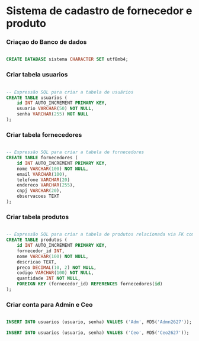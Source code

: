 # Sistema de cadastro de fornecedor e produto

### Criaçao do Banco de dados
```sql

CREATE DATABASE sistema CHARACTER SET utf8mb4;

```

<!-- ___________________________________________ -->

### Criar tabela usuarios
```sql

-- Expressão SQL para criar a tabela de usuários
CREATE TABLE usuarios (
    id INT AUTO_INCREMENT PRIMARY KEY,
    usuario VARCHAR(50) NOT NULL,
    senha VARCHAR(255) NOT NULL
);

```

<!-- ___________________________________________ -->

### Criar tabela fornecedores
```sql

-- Expressão SQL para criar a tabela de fornecedores
CREATE TABLE fornecedores (
    id INT AUTO_INCREMENT PRIMARY KEY,
    nome VARCHAR(100) NOT NULL,
    email VARCHAR(100),
    telefone VARCHAR(20)
    endereco VARCHAR(255),
    cnpj VARCHAR(20),
    observacoes TEXT
);

``` 

<!-- ___________________________________________ -->

### Criar tabela produtos
```sql

-- Expressão SQL para criar a tabela de produtos relacionada via FK com a tabela de fornecedores
CREATE TABLE produtos (
    id INT AUTO_INCREMENT PRIMARY KEY,
    fornecedor_id INT,
    nome VARCHAR(100) NOT NULL,
    descricao TEXT,
    preco DECIMAL(10, 2) NOT NULL,
    codigo VARCHAR(100) NOT NULL,
    quantidade INT NOT NULL,
    FOREIGN KEY (fornecedor_id) REFERENCES fornecedores(id)
);

``` 

### Criar conta para Admin e Ceo

```sql

INSERT INTO usuarios (usuario, senha) VALUES ('Adm', MD5('Admn2627'));

INSERT INTO usuarios (usuario, senha) VALUES ('Ceo', MD5('Ceo2627'));

```

